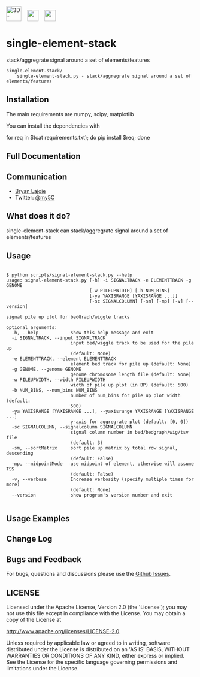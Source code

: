 <img height=40 src='http://my5C.umassmed.edu/images/3DG.png' title='3D-Genome' />
&nbsp;&nbsp;
<img height=30 src='http://my5C.umassmed.edu/images/dekkerlabbioinformatics.gif' />
&nbsp;&nbsp;
<img height=30 src='http://my5C.umassmed.edu/images/umasslogo.gif' />

# single-element-stack

stack/aggregrate signal around a set of elements/features

```
single-element-stack/
	single-element-stack.py - stack/aggregrate signal around a set of elements/features
```

## Installation

The main requirements are numpy, scipy, matplotlib

You can install the dependencies with

for req in $(cat requirements.txt); do pip install $req; done

## Full Documentation

## Communication

- [Bryan Lajoie](https://github.com/blajoie)
- Twitter: [@my5C](https://twitter.com/my5C)

## What does it do?

single-element-stack can stack/aggregrate signal around a set of elements/features

## Usage

```

$ python scripts/signal-element-stack.py --help
usage: signal-element-stack.py [-h] -i SIGNALTRACK -e ELEMENTTRACK -g GENOME
                               [-w PILEUPWIDTH] [-b NUM_BINS]
                               [-ya YAXISRANGE [YAXISRANGE ...]]
                               [-sc SIGNALCOLUMN] [-sm] [-mp] [-v] [--version]

signal pile up plot for bedGraph/wiggle tracks

optional arguments:
  -h, --help            show this help message and exit
  -i SIGNALTRACK, --input SIGNALTRACK
                        input bed/wiggle track to be used for the pile up
                        (default: None)
  -e ELEMENTTRACK, --element ELEMENTTRACK
                        element bed track for pile up (default: None)
  -g GENOME, --genome GENOME
                        genome chromosome length file (default: None)
  -w PILEUPWIDTH, --width PILEUPWIDTH
                        width of pile up plot (in BP) (default: 500)
  -b NUM_BINS, --num_bins NUM_BINS
                        number of num_bins for pile up plot width (default:
                        500)
  -ya YAXISRANGE [YAXISRANGE ...], --yaxisrange YAXISRANGE [YAXISRANGE ...]
                        y-axis for aggregrate plot (default: [0, 0])
  -sc SIGNALCOLUMN, --signalcolumn SIGNALCOLUMN
                        signal column number in bed/bedgraph/wig/tsv file
                        (default: 3)
  -sm, --sortMatrix     sort pile up matrix by total row signal, descending
                        (default: False)
  -mp, --midpointMode   use midpoint of element, otherwise will assume TSS
                        (default: False)
  -v, --verbose         Increase verbosity (specify multiple times for more)
                        (default: None)
  --version             show program's version number and exit                        
  
```

## Usage Examples

## Change Log

## Bugs and Feedback

For bugs, questions and discussions please use the [Github Issues](https://github.com/blajoie/single-element-stack/issues).

## LICENSE

Licensed under the Apache License, Version 2.0 (the 'License');
you may not use this file except in compliance with the License.
You may obtain a copy of the License at

<http://www.apache.org/licenses/LICENSE-2.0>

Unless required by applicable law or agreed to in writing, software
distributed under the License is distributed on an 'AS IS' BASIS,
WITHOUT WARRANTIES OR CONDITIONS OF ANY KIND, either express or implied.
See the License for the specific language governing permissions and
limitations under the License.
